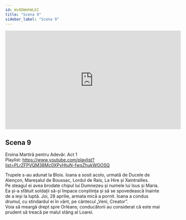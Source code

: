 ```yaml
---
id: Wv0DWmhWL6I
title: "Scena 9"
sidebar_label: "Scena 9"
---
```


<div class="video-float-container">
  <iframe
    width="560"
    height="315"
    src="https://www.youtube.com/embed/Wv0DWmhWL6I"
    title="YouTube video player"
    frameborder="0"
    allow="accelerometer; autoplay; clipboard-write; encrypted-media; gyroscope; picture-in-picture; web-share"
    referrerpolicy="strict-origin-when-cross-origin"
    allowfullscreen
  ></iframe>
</div>

## Scena 9

Eroina Martiră pentru Adevăr. Act 1   
Playlist: https://www.youtube.com/playlist?list=PLrZFPVQM38Mc0XPvHtuN-fwsZhukWGOSQ 

Trupele s-au adunat la Blois. Ioana a sosit acolo, urmată de Ducele de Alençon, Mareșalul de Boussac, Lordul de Rais, La Hire și Xaintrailles.  
Pe steagul ei avea brodate chipul lui Dumnezeu și numele lui Isus și Maria. Ea și-a sfătuit soldații să-și împace conștiința și să se spovedească înainte de a ieși la luptă. Joi, 28 aprilie, armata mică a pornit. Ioana a condus drumul, cu stindardul ei în vânt, pe cântecul „Veni, Creator”.  
Voia să meargă drept spre Orléans; conducătorii au considerat că este mai prudent să treacă pe malul stâng al Loarei.
